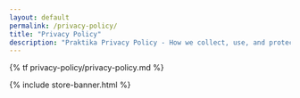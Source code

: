 ```yaml
---
layout: default
permalink: /privacy-policy/
title: "Privacy Policy"
description: "Praktika Privacy Policy - How we collect, use, and protect your personal data in our meditation app."
---
```


{% tf privacy-policy/privacy-policy.md %}

{% include store-banner.html %}